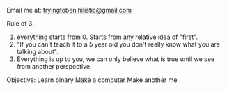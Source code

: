Email me at:
tryingtobenihilistic@gmail.com

Rule of 3:
1. everything starts from 0. Starts from any relative idea of "first".
2. "If you can't teach it to a 5 year old you don't really know what you are talking about".
3. Everything is up to you, we can only believe what is true until we see from another perspective. 

Objective:
Learn binary
Make a computer
Make another me


<!---
What-Cunt/What-Cunt is a ✨ special ✨ repository because its `README.md` (this file) appears on your GitHub profile.
You can click the Preview link to take a look at your changes.
--->
